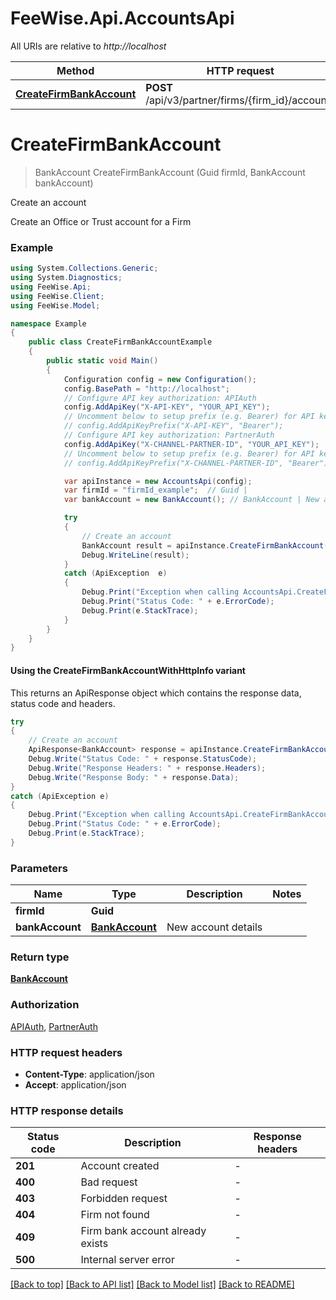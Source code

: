 # FeeWise.Api.AccountsApi

All URIs are relative to *http://localhost*

| Method | HTTP request | Description |
|--------|--------------|-------------|
| [**CreateFirmBankAccount**](AccountsApi.md#createfirmbankaccount) | **POST** /api/v3/partner/firms/{firm_id}/accounts | Create an account |

<a name="createfirmbankaccount"></a>
# **CreateFirmBankAccount**
> BankAccount CreateFirmBankAccount (Guid firmId, BankAccount bankAccount)

Create an account

Create an Office or Trust account for a Firm

### Example
```csharp
using System.Collections.Generic;
using System.Diagnostics;
using FeeWise.Api;
using FeeWise.Client;
using FeeWise.Model;

namespace Example
{
    public class CreateFirmBankAccountExample
    {
        public static void Main()
        {
            Configuration config = new Configuration();
            config.BasePath = "http://localhost";
            // Configure API key authorization: APIAuth
            config.AddApiKey("X-API-KEY", "YOUR_API_KEY");
            // Uncomment below to setup prefix (e.g. Bearer) for API key, if needed
            // config.AddApiKeyPrefix("X-API-KEY", "Bearer");
            // Configure API key authorization: PartnerAuth
            config.AddApiKey("X-CHANNEL-PARTNER-ID", "YOUR_API_KEY");
            // Uncomment below to setup prefix (e.g. Bearer) for API key, if needed
            // config.AddApiKeyPrefix("X-CHANNEL-PARTNER-ID", "Bearer");

            var apiInstance = new AccountsApi(config);
            var firmId = "firmId_example";  // Guid | 
            var bankAccount = new BankAccount(); // BankAccount | New account details

            try
            {
                // Create an account
                BankAccount result = apiInstance.CreateFirmBankAccount(firmId, bankAccount);
                Debug.WriteLine(result);
            }
            catch (ApiException  e)
            {
                Debug.Print("Exception when calling AccountsApi.CreateFirmBankAccount: " + e.Message);
                Debug.Print("Status Code: " + e.ErrorCode);
                Debug.Print(e.StackTrace);
            }
        }
    }
}
```

#### Using the CreateFirmBankAccountWithHttpInfo variant
This returns an ApiResponse object which contains the response data, status code and headers.

```csharp
try
{
    // Create an account
    ApiResponse<BankAccount> response = apiInstance.CreateFirmBankAccountWithHttpInfo(firmId, bankAccount);
    Debug.Write("Status Code: " + response.StatusCode);
    Debug.Write("Response Headers: " + response.Headers);
    Debug.Write("Response Body: " + response.Data);
}
catch (ApiException e)
{
    Debug.Print("Exception when calling AccountsApi.CreateFirmBankAccountWithHttpInfo: " + e.Message);
    Debug.Print("Status Code: " + e.ErrorCode);
    Debug.Print(e.StackTrace);
}
```

### Parameters

| Name | Type | Description | Notes |
|------|------|-------------|-------|
| **firmId** | **Guid** |  |  |
| **bankAccount** | [**BankAccount**](BankAccount.md) | New account details |  |

### Return type

[**BankAccount**](BankAccount.md)

### Authorization

[APIAuth](../README.md#APIAuth), [PartnerAuth](../README.md#PartnerAuth)

### HTTP request headers

 - **Content-Type**: application/json
 - **Accept**: application/json


### HTTP response details
| Status code | Description | Response headers |
|-------------|-------------|------------------|
| **201** | Account created |  -  |
| **400** | Bad request |  -  |
| **403** | Forbidden request |  -  |
| **404** | Firm not found |  -  |
| **409** | Firm bank account already exists |  -  |
| **500** | Internal server error |  -  |

[[Back to top]](#) [[Back to API list]](../README.md#documentation-for-api-endpoints) [[Back to Model list]](../README.md#documentation-for-models) [[Back to README]](../README.md)

